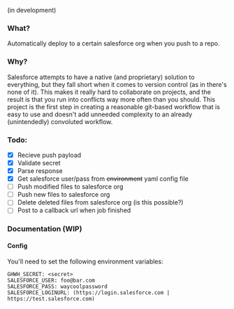 (in development)

### What?
Automatically deploy to a certain salesforce org when you push to a repo.

### Why?
Salesforce attempts to have a native (and proprietary) solution to everything, but they fall short when it comes to version control (as in there's none of it). This makes it really hard to collaborate on projects, and the result is that you run into conflicts way more often than you should. This project is the first step in creating a reasonable git-based workflow that is easy to use and doesn't add unneeded complexity to an already (unintendedly) convoluted workflow. 

### Todo:
- [x] Recieve push payload
- [x] Validate secret
- [x] Parse response
- [x] Get salesforce user/pass from ~~environment~~ yaml config file
- [ ] Push modified files to salesforce org
- [ ] Push new files to salesforce org
- [ ] Delete deleted files from salesforce org (is this possible?)
- [ ] Post to a callback url when job finished

### Documentation (WIP)

#### Config

You'll need to set the following environment variables:

```
GHWH_SECRET: <secret>
SALESFORCE_USER: foo@bar.com
SALESFORCE_PASS: waycoolpassword
SALESFORCE_LOGINURL: (https://login.salesforce.com | https://test.salesforce.com) 
```

